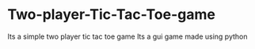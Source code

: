 # Two-player-Tic-Tac-Toe-game
Its a simple two player tic tac toe game
Its a gui game made using python
